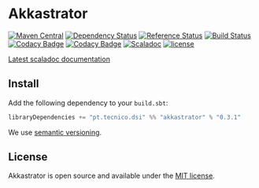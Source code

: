 # Akkastrator
[![Maven Central](https://maven-badges.herokuapp.com/maven-central/pt.tecnico.dsi/akkastrator_2.11/badge.svg?maxAge=604800)](https://maven-badges.herokuapp.com/maven-central/pt.tecnico.dsi/akkastrator_2.11)
[![Dependency Status](https://www.versioneye.com/java/pt.tecnico.dsi:akkastrator_2.11/badge.svg?style=plastic&maxAge=604800)](https://www.versioneye.com/java/pt.tecnico.dsi:akkastrator_2.11/)
[![Reference Status](https://www.versioneye.com/java/pt.tecnico.dsi:akkastrator_2.11/reference_badge.svg?style=plastic&maxAge=604800)](https://www.versioneye.com/java/pt.tecnico.dsi:akkastrator_2.11/references)
[![Build Status](https://travis-ci.org/ist-dsi/akkastrator.svg?branch=master&style=plastic&maxAge=604800)](https://travis-ci.org/ist-dsi/akkastrator)
[![Codacy Badge](https://api.codacy.com/project/badge/coverage/75210854e9b945df97a8408e4975a067)](https://www.codacy.com/app/IST-DSI/akkastrator)
[![Codacy Badge](https://api.codacy.com/project/badge/grade/75210854e9b945df97a8408e4975a067)](https://www.codacy.com/app/IST-DSI/akkastrator)
[![Scaladoc](http://javadoc-badge.appspot.com/pt.tecnico.dsi/akkastrator_2.11.svg?label=scaladoc&style=plastic&maxAge=604800)](https://ist-dsi.github.io/akkastrator/latest/api/#pt.tecnico.dsi.akkastrator.package)
[![license](http://img.shields.io/:license-MIT-blue.svg)](LICENSE)


[Latest scaladoc documentation](http://ist-dsi.github.io/akkastrator/latest/api/)

## Install
Add the following dependency to your `build.sbt`:
```sbt
libraryDependencies += "pt.tecnico.dsi" %% "akkastrator" % "0.3.1"
```
We use [semantic versioning](http://semver.org).



## License
Akkastrator is open source and available under the [MIT license](LICENSE).